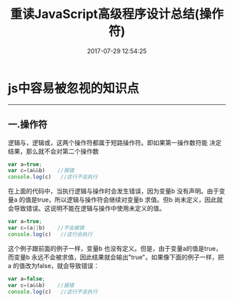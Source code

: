 ﻿---
title: 重读JavaScript高级程序设计总结(操作符)

date: 2017-07-29 12:54:25

tags:
 JavaScript
---




# js中容易被忽视的知识点



------------

## 一.操作符
逻辑与，逻辑或，这两个操作符都属于短路操作符。即如果第一操作数符能 决定结果，那么就不会对第二个操作数

```javascript
var a=true;
var c=(a&&b)    //报错
console.log(c)   //这行不会执行
```
在上面的代码中，当执行逻辑与操作时会发生错误，因为变量b 没有声明。由于变量a 的值是true，所以逻辑与操作符会继续对变量b 求值。但b 尚未定义，因此就会导致错误。这说明不能在逻辑与操作中使用未定义的值。

```javascript
var a=true;
var c=(a||b)    //不会报错
console.log(c)   //这行会执行
```
这个例子跟前面的例子一样，变量b 也没有定义。但是，由于变量a的值是true，而变量b 永远不会被求值，因此结果就会输出"true"。如果像下面的例子一样，把a 的值改为false，就会导致错误：

```javascript
var a=false;
var c=(a&&b)    //报错
console.log(c)   //这行不会执行
```